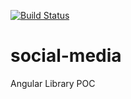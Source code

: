 [![Build Status](https://travis-ci.org/victoriavivalda/social-media.svg?branch=master)](https://travis-ci.org/victoriavivalda/social-media)


# social-media
Angular Library POC 
